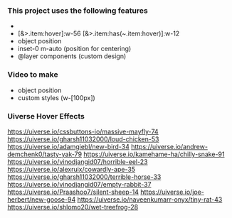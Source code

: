 ### This project uses the following features
- <html class="scroll-smooth"><!-- ... --></html>
- [&>.item:hover]:w-56 [&>.item:has(~.item:hover)]:w-12
- object position
- inset-0 m-auto (position for centering)
- @layer components (custom design)

### Video to make
- object position
- custom styles (w-[100px])

### Uiverse Hover Effects
https://uiverse.io/cssbuttons-io/massive-mayfly-74
https://uiverse.io/gharsh11032000/loud-chicken-53
https://uiverse.io/adamgiebl/new-bird-34
https://uiverse.io/andrew-demchenk0/tasty-yak-79
https://uiverse.io/kamehame-ha/chilly-snake-91
https://uiverse.io/vinodjangid07/horrible-eel-23
https://uiverse.io/alexruix/cowardly-ape-35
https://uiverse.io/gharsh11032000/terrible-horse-33
https://uiverse.io/vinodjangid07/empty-rabbit-37
https://uiverse.io/Praashoo7/silent-sheep-14
https://uiverse.io/joe-herbert/new-goose-94
https://uiverse.io/naveenkumarr-onyx/tiny-rat-43
https://uiverse.io/shlomo20/wet-treefrog-28